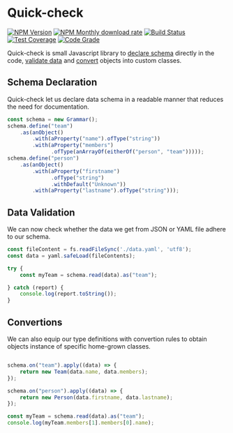 # Quick-check

[![NPM Version](https://img.shields.io/npm/v/@fchauvel/quick-check)](https://www.npmjs.com/package/@fchauvel/quick-check)
[![NPM Monthly download rate](https://img.shields.io/npm/dm/@fchauvel/quick-check)](https://www.npmjs.com/package/@fchauvel/quick-check)
[![Build Status](https://travis-ci.org/fchauvel/quick-check.svg?branch=master)](https://travis-ci.org/fchauvel/quick-check)
[![Test Coverage](https://img.shields.io/codecov/c/github/fchauvel/quick-check)](https://codecov.io/gh/fchauvel/quick-check/)
[![Code Grade](https://img.shields.io/codacy/grade/bba21bb40e6c48bc87e1b8c0517dc2fa.svg)](https://app.codacy.com/manual/fchauvel/quick/dashboard)

Quick-check is small Javascript library to [declare
schema](./declaration.md) directly in the code, [validate
data](./typechecking.md) and [convert](./convertion.md) objects into
custom classes.

## Schema Declaration

Quick-check let us declare data schema  in a readable manner that reduces the need for documentation.
```typescript
const schema = new Grammar();
schema.define("team")
    .as(anObject()
        .with(aProperty("name").ofType("string"))
        .with(aProperty("members")
              .ofType(anArrayOf(eitherOf("person", "team")))));
schema.define("person")
    .as(anObject()
        .with(aProperty("firstname")
              .ofType("string")
              .withDefault("Unknown"))
        .with(aProperty("lastname").ofType("string")));
```

## Data Validation

We can now check whether the data we get from JSON or YAML file adhere
to our schema.

```typescript
const fileContent = fs.readFileSync('./data.yaml', 'utf8');
const data = yaml.safeLoad(fileContents);

try {
    const myTeam = schema.read(data).as("team");

} catch (report) {
    console.log(report.toString());
}
```

## Convertions

We can also equip our type definitions with convertion rules to obtain
objects instance of specific home-grown classes.

```typescript

schema.on("team").apply((data) => {
    return new Team(data.name, data.members);
});

schema.on("person").apply((data) => {
    return new Person(data.firstname, data.lastname);
});

const myTeam = schema.read(data).as("team");
console.log(myTeam.members[1].members[0].name);

```
